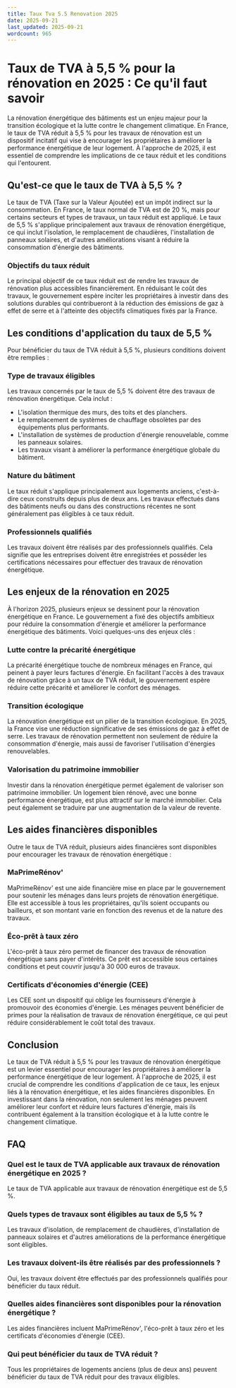 ```yaml
---
title: Taux Tva 5.5 Renovation 2025
date: 2025-09-21
last_updated: 2025-09-21
wordcount: 965
---
```


# Taux de TVA à 5,5 % pour la rénovation en 2025 : Ce qu'il faut savoir

La rénovation énergétique des bâtiments est un enjeu majeur pour la transition écologique et la lutte contre le changement climatique. En France, le taux de TVA réduit à 5,5 % pour les travaux de rénovation est un dispositif incitatif qui vise à encourager les propriétaires à améliorer la performance énergétique de leur logement. À l'approche de 2025, il est essentiel de comprendre les implications de ce taux réduit et les conditions qui l'entourent.

## Qu'est-ce que le taux de TVA à 5,5 % ?

Le taux de TVA (Taxe sur la Valeur Ajoutée) est un impôt indirect sur la consommation. En France, le taux normal de TVA est de 20 %, mais pour certains secteurs et types de travaux, un taux réduit est appliqué. Le taux de 5,5 % s'applique principalement aux travaux de rénovation énergétique, ce qui inclut l'isolation, le remplacement de chaudières, l'installation de panneaux solaires, et d'autres améliorations visant à réduire la consommation d'énergie des bâtiments.

### Objectifs du taux réduit

Le principal objectif de ce taux réduit est de rendre les travaux de rénovation plus accessibles financièrement. En réduisant le coût des travaux, le gouvernement espère inciter les propriétaires à investir dans des solutions durables qui contribueront à la réduction des émissions de gaz à effet de serre et à l'atteinte des objectifs climatiques fixés par la France.

## Les conditions d'application du taux de 5,5 %

Pour bénéficier du taux de TVA réduit à 5,5 %, plusieurs conditions doivent être remplies :

### Type de travaux éligibles

Les travaux concernés par le taux de 5,5 % doivent être des travaux de rénovation énergétique. Cela inclut :

- L'isolation thermique des murs, des toits et des planchers.
- Le remplacement de systèmes de chauffage obsolètes par des équipements plus performants.
- L'installation de systèmes de production d'énergie renouvelable, comme les panneaux solaires.
- Les travaux visant à améliorer la performance énergétique globale du bâtiment.

### Nature du bâtiment

Le taux réduit s'applique principalement aux logements anciens, c'est-à-dire ceux construits depuis plus de deux ans. Les travaux effectués dans des bâtiments neufs ou dans des constructions récentes ne sont généralement pas éligibles à ce taux réduit.

### Professionnels qualifiés

Les travaux doivent être réalisés par des professionnels qualifiés. Cela signifie que les entreprises doivent être enregistrées et posséder les certifications nécessaires pour effectuer des travaux de rénovation énergétique.

## Les enjeux de la rénovation en 2025

À l'horizon 2025, plusieurs enjeux se dessinent pour la rénovation énergétique en France. Le gouvernement a fixé des objectifs ambitieux pour réduire la consommation d'énergie et améliorer la performance énergétique des bâtiments. Voici quelques-uns des enjeux clés :

### Lutte contre la précarité énergétique

La précarité énergétique touche de nombreux ménages en France, qui peinent à payer leurs factures d'énergie. En facilitant l'accès à des travaux de rénovation grâce à un taux de TVA réduit, le gouvernement espère réduire cette précarité et améliorer le confort des ménages.

### Transition écologique

La rénovation énergétique est un pilier de la transition écologique. En 2025, la France vise une réduction significative de ses émissions de gaz à effet de serre. Les travaux de rénovation permettent non seulement de réduire la consommation d'énergie, mais aussi de favoriser l'utilisation d'énergies renouvelables.

### Valorisation du patrimoine immobilier

Investir dans la rénovation énergétique permet également de valoriser son patrimoine immobilier. Un logement bien rénové, avec une bonne performance énergétique, est plus attractif sur le marché immobilier. Cela peut également se traduire par une augmentation de la valeur de revente.

## Les aides financières disponibles

Outre le taux de TVA réduit, plusieurs aides financières sont disponibles pour encourager les travaux de rénovation énergétique :

### MaPrimeRénov'

MaPrimeRénov' est une aide financière mise en place par le gouvernement pour soutenir les ménages dans leurs projets de rénovation énergétique. Elle est accessible à tous les propriétaires, qu'ils soient occupants ou bailleurs, et son montant varie en fonction des revenus et de la nature des travaux.

### Éco-prêt à taux zéro

L'éco-prêt à taux zéro permet de financer des travaux de rénovation énergétique sans payer d'intérêts. Ce prêt est accessible sous certaines conditions et peut couvrir jusqu'à 30 000 euros de travaux.

### Certificats d'économies d'énergie (CEE)

Les CEE sont un dispositif qui oblige les fournisseurs d'énergie à promouvoir des économies d'énergie. Les ménages peuvent bénéficier de primes pour la réalisation de travaux de rénovation énergétique, ce qui peut réduire considérablement le coût total des travaux.

## Conclusion

Le taux de TVA réduit à 5,5 % pour les travaux de rénovation énergétique est un levier essentiel pour encourager les propriétaires à améliorer la performance énergétique de leur logement. À l'approche de 2025, il est crucial de comprendre les conditions d'application de ce taux, les enjeux liés à la rénovation énergétique, et les aides financières disponibles. En investissant dans la rénovation, non seulement les ménages peuvent améliorer leur confort et réduire leurs factures d'énergie, mais ils contribuent également à la transition écologique et à la lutte contre le changement climatique.

## FAQ

### Quel est le taux de TVA applicable aux travaux de rénovation énergétique en 2025 ?

Le taux de TVA applicable aux travaux de rénovation énergétique est de 5,5 %.

### Quels types de travaux sont éligibles au taux de 5,5 % ?

Les travaux d'isolation, de remplacement de chaudières, d'installation de panneaux solaires et d'autres améliorations de la performance énergétique sont éligibles.

### Les travaux doivent-ils être réalisés par des professionnels ?

Oui, les travaux doivent être effectués par des professionnels qualifiés pour bénéficier du taux réduit.

### Quelles aides financières sont disponibles pour la rénovation énergétique ?

Les aides financières incluent MaPrimeRénov', l'éco-prêt à taux zéro et les certificats d'économies d'énergie (CEE).

### Qui peut bénéficier du taux de TVA réduit ?

Tous les propriétaires de logements anciens (plus de deux ans) peuvent bénéficier du taux de TVA réduit pour des travaux éligibles.